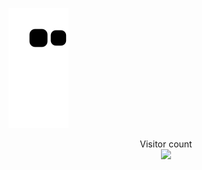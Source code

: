 ![Snake animation](https://github.com/EkluSam/EkluSam/blob/output/github-contribution-grid-snake.svg)
<p align="center"> 
  Visitor count<br>
  <img src="https://profile-counter.glitch.me/EkluSam/count.svg" />
</p>
